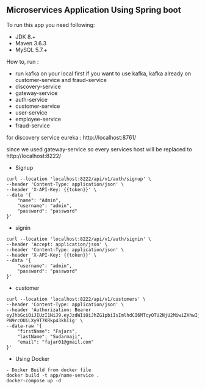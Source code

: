 ## Microservices Application Using Spring boot

To run this app you need following:

- JDK 8.+
- Maven 3.6.3
- MySQL 5.7.+

How to, run : 
- run kafka on your local first if you want to use kafka, kafka already on customer-service and fraud-service
- discovery-service
- gateway-service
- auth-service
- customer-service
- user-service
- employee-service
- fraud-service

for discovery service eureka : http://localhost:8761/

since we used gateway-service so every services host will be replaced to http://localhost:8222/ 

- Signup
```
curl --location 'localhost:8222/api/v1/auth/signup' \
--header 'Content-Type: application/json' \
--header 'X-API-Key: {{token}}' \
--data '{
    "name": "Admin",
    "username": "admin",
    "password": "password"
}'
```
- signin
```
curl --location 'localhost:8222/api/v1/auth/signin' \
--header 'Accept: application/json' \
--header 'Content-Type: application/json' \
--header 'X-API-Key: {{token}}' \
--data '{
    "username": "admin",
    "password": "password"
}'
```

- customer
```
curl --location 'localhost:8222/api/v1/customers' \
--header 'Content-Type: application/json' \
--header 'Authorization: Bearer eyJhbGciOiJIUzI1NiJ9.eyJzdWIiOiJhZG1pbiIsImlhdCI6MTcyOTU2NjU2MiwiZXhwIjoxNzI5NTY4MDAyfQ.qqU9GeVHv3zanIwCg-PN9rcOUiLXy9T7KRkp43khIig' \
--data-raw '{
    "firstName": "Fajars",
    "lastName": "Sudarmaji",
    "email": "fajar01@gmail.com"
}'
```

- Using Docker
```
- Docker Build from docker file
docker build -t app/name-service .
docker-compose up -d
```